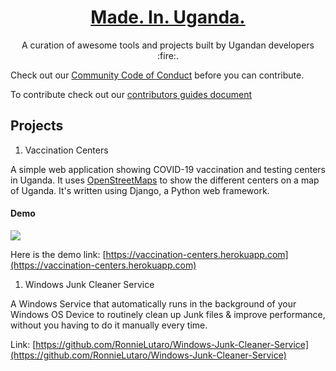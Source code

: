 <h1 align="center">
  <a href="#">
    Made. In. Uganda.
  </a>
</h1>
<p align="center">A curation of awesome tools and projects built by Ugandan developers :fire:.</p>

Check out our [Community Code of Conduct](https://github.com/oscakampala/made-in-uganda.git) before you can contribute.

To contribute check out our [contributors guides document](https://github.com/oscakampala/made-in-uganda/blob/main/CONTRIBUTING.md)

## Projects

1.  Vaccination Centers

A simple web application showing COVID-19 vaccination and testing centers in Uganda. It uses [OpenStreetMaps](https://openstreetmap.org/) to show the different centers on a map of Uganda. It's written using Django, a Python web framework.

#### Demo
![](https://github.com/stuartelimu/vaccination-centres/blob/master/docs/screenshot.png)

Here is the demo link: [https://vaccination-centers.herokuapp.com](https://vaccination-centers.herokuapp.com)

1. Windows Junk Cleaner Service

A Windows Service that automatically runs in the background of your Windows OS Device to routinely clean up Junk files & improve performance, without you having to do it manually every time.

Link: [https://github.com/RonnieLutaro/Windows-Junk-Cleaner-Service](https://github.com/RonnieLutaro/Windows-Junk-Cleaner-Service)
